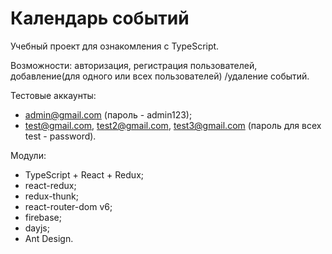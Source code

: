 # Календарь событий
Учебный проект для ознакомления с TypeScript.

Возможности: авторизация, регистрация пользователей, добавление(для одного или всех пользователей) /удаление событий.

Тестовые аккаунты:
- admin@gmail.com (пароль - admin123);
- test@gmail.com, test2@gmail.com, test3@gmail.com (пароль для всех test - password).

Модули:
- TypeScript + React + Redux;
- react-redux;
- redux-thunk;
- react-router-dom v6;
- firebase;
- dayjs;
- Ant Design.